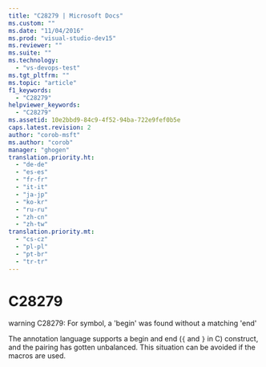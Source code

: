 ```yaml
---
title: "C28279 | Microsoft Docs"
ms.custom: ""
ms.date: "11/04/2016"
ms.prod: "visual-studio-dev15"
ms.reviewer: ""
ms.suite: ""
ms.technology: 
  - "vs-devops-test"
ms.tgt_pltfrm: ""
ms.topic: "article"
f1_keywords: 
  - "C28279"
helpviewer_keywords: 
  - "C28279"
ms.assetid: 10e2bbd9-84c9-4f52-94ba-722e9fef0b5e
caps.latest.revision: 2
author: "corob-msft"
ms.author: "corob"
manager: "ghogen"
translation.priority.ht: 
  - "de-de"
  - "es-es"
  - "fr-fr"
  - "it-it"
  - "ja-jp"
  - "ko-kr"
  - "ru-ru"
  - "zh-cn"
  - "zh-tw"
translation.priority.mt: 
  - "cs-cz"
  - "pl-pl"
  - "pt-br"
  - "tr-tr"
---
```

# C28279
warning C28279: For symbol, a 'begin' was found without a matching 'end'  
  
 The annotation language supports a begin and end (`{` and `}` in C) construct, and the pairing has gotten unbalanced. This situation can be avoided if the macros are used.